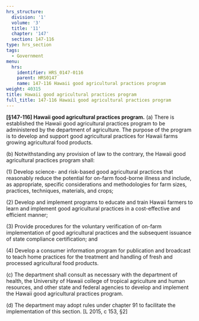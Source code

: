 ```yaml
---
hrs_structure:
  division: '1'
  volume: '3'
  title: '11'
  chapter: '147'
  section: 147-116
type: hrs_section
tags:
  - Government
menu:
  hrs:
    identifier: HRS_0147-0116
    parent: HRS0147
    name: 147-116 Hawaii good agricultural practices program
weight: 40315
title: Hawaii good agricultural practices program
full_title: 147-116 Hawaii good agricultural practices program
---
```

**[§147-116] Hawaii good agricultural practices program.** (a) There is established the Hawaii good agricultural practices program to be administered by the department of agriculture. The purpose of the program is to develop and support good agricultural practices for Hawaii farms growing agricultural food products.

(b) Notwithstanding any provision of law to the contrary, the Hawaii good agricultural practices program shall:

(1) Develop science- and risk-based good agricultural practices that reasonably reduce the potential for on-farm food-borne illness and include, as appropriate, specific considerations and methodologies for farm sizes, practices, techniques, materials, and crops;

(2) Develop and implement programs to educate and train Hawaii farmers to learn and implement good agricultural practices in a cost-effective and efficient manner;

(3) Provide procedures for the voluntary verification of on-farm implementation of good agricultural practices and the subsequent issuance of state compliance certification; and

(4) Develop a consumer information program for publication and broadcast to teach home practices for the treatment and handling of fresh and processed agricultural food products.

(c) The department shall consult as necessary with the department of health, the University of Hawaii college of tropical agriculture and human resources, and other state and federal agencies to develop and implement the Hawaii good agricultural practices program.

(d) The department may adopt rules under chapter 91 to facilitate the implementation of this section. [L 2015, c 153, §2]